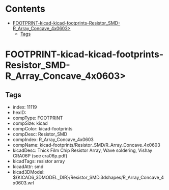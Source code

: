 



Contents
========

* [FOOTPRINT-kicad-kicad-footprints-Resistor_SMD-R_Array_Concave_4x0603>](#footprint-kicad-kicad-footprints-resistor_smd-r_array_concave_4x0603)
	* [Tags](#tags)

# FOOTPRINT-kicad-kicad-footprints-Resistor_SMD-R_Array_Concave_4x0603>

## Tags

- index: 11119
- hexID: 
- oompType: FOOTPRINT
- oompSize: kicad
- oompColor: kicad-footprints
- oompDesc: Resistor_SMD
- oompIndex: R_Array_Concave_4x0603
- oompName: kicad-footprints/Resistor_SMD/R_Array_Concave_4x0603
- kicadDesc: Thick Film Chip Resistor Array, Wave soldering, Vishay CRA06P (see cra06p.pdf)
- kicadTags: resistor array
- kicadAttr: smd
- kicad3DModel: ${KICAD6_3DMODEL_DIR}/Resistor_SMD.3dshapes/R_Array_Concave_4x0603.wrl
